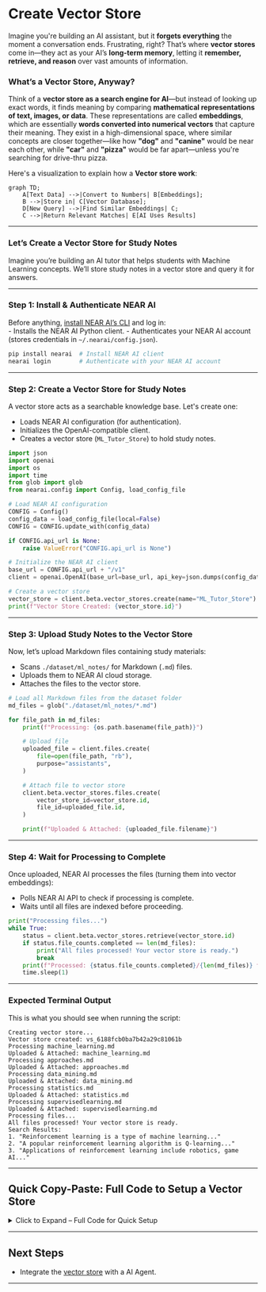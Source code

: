#  Create Vector Store 

Imagine you're building an AI assistant, but it **forgets everything** the moment a conversation ends. Frustrating, right? That’s where **vector stores** come in—they act as your AI’s **long-term memory**, letting it **remember, retrieve, and reason** over vast amounts of information.

### What’s a Vector Store, Anyway?

Think of a **vector store as a search engine for AI**—but instead of looking up exact words, it finds meaning by comparing **mathematical representations of text, images, or data**. These representations are called **embeddings**, which are essentially **words converted into numerical vectors** that capture their meaning. They exist in a high-dimensional space, where similar concepts are closer together—like how **"dog"** and **"canine"** would be near each other, while **"car"** and **"pizza"** would be far apart—unless you're searching for drive-thru pizza.


Here's a visualization to explain how a **Vector store work**:

```mermaid
graph TD;
    A[Text Data] -->|Convert to Numbers| B[Embeddings];
    B -->|Store in| C[Vector Database];
    D[New Query] -->|Find Similar Embeddings| C;
    C -->|Return Relevant Matches| E[AI Uses Results]
```

---

### Let’s Create a Vector Store for Study Notes
Imagine you’re building an AI tutor that helps students with Machine Learning concepts. 
We’ll store study notes in a vector store and query it for answers.

---

### Step 1: Install & Authenticate NEAR AI
Before anything, [install NEAR AI’s CLI](../../cli.md) and log in:\
    - Installs the NEAR AI Python client.
    - Authenticates your NEAR AI account (stores credentials in `~/.nearai/config.json`).  

```bash
pip install nearai  # Install NEAR AI client
nearai login        # Authenticate with your NEAR AI account
```

---

### Step 2: Create a Vector Store for Study Notes
A vector store acts as a searchable knowledge base. Let's create one:

- Loads NEAR AI configuration (for authentication).
- Initializes the OpenAI-compatible client.
- Creates a vector store (`ML_Tutor_Store`) to hold study notes.


```python
import json
import openai
import os
import time
from glob import glob
from nearai.config import Config, load_config_file

# Load NEAR AI configuration
CONFIG = Config()
config_data = load_config_file(local=False)
CONFIG = CONFIG.update_with(config_data)

if CONFIG.api_url is None:
    raise ValueError("CONFIG.api_url is None")

# Initialize the NEAR AI client
base_url = CONFIG.api_url + "/v1"
client = openai.OpenAI(base_url=base_url, api_key=json.dumps(config_data["auth"]["signature"]))

# Create a vector store
vector_store = client.beta.vector_stores.create(name="ML_Tutor_Store")
print(f"Vector Store Created: {vector_store.id}")
```

---

### Step 3: Upload Study Notes to the Vector Store
Now, let’s upload Markdown files containing study materials:

- Scans `./dataset/ml_notes/` for Markdown (`.md`) files.
- Uploads them to NEAR AI cloud storage.
- Attaches the files to the vector store.


```python
# Load all Markdown files from the dataset folder
md_files = glob("./dataset/ml_notes/*.md")

for file_path in md_files:
    print(f"Processing: {os.path.basename(file_path)}")

    # Upload file
    uploaded_file = client.files.create(
        file=open(file_path, "rb"),
        purpose="assistants",
    )

    # Attach file to vector store
    client.beta.vector_stores.files.create(
        vector_store_id=vector_store.id,
        file_id=uploaded_file.id,
    )

    print(f"Uploaded & Attached: {uploaded_file.filename}")
```


---

### Step 4: Wait for Processing to Complete
Once uploaded, NEAR AI processes the files (turning them into vector embeddings):

- Polls NEAR AI API to check if processing is complete.
- Waits until all files are indexed before proceeding.

```python
print("Processing files...")
while True:
    status = client.beta.vector_stores.retrieve(vector_store.id)
    if status.file_counts.completed == len(md_files):
        print("All files processed! Your vector store is ready.")
        break
    print(f"Processed: {status.file_counts.completed}/{len(md_files)} files...")
    time.sleep(1)
```

---

### Expected Terminal Output
This is what you should see when running the script:

```
Creating vector store...
Vector store created: vs_6188fcb0ba7b42a29c81061b
Processing machine_learning.md
Uploaded & Attached: machine_learning.md
Processing approaches.md
Uploaded & Attached: approaches.md
Processing data_mining.md
Uploaded & Attached: data_mining.md
Processing statistics.md
Uploaded & Attached: statistics.md
Processing supervisedlearning.md
Uploaded & Attached: supervisedlearning.md
Processing files...
All files processed! Your vector store is ready.
Search Results:
1. "Reinforcement learning is a type of machine learning..."
2. "A popular reinforcement learning algorithm is Q-learning..."
3. "Applications of reinforcement learning include robotics, game AI..."
```

---

## Quick Copy-Paste: Full Code to Setup a Vector Store
<details>
<summary>Click to Expand – Full Code for Quick Setup</summary>

```python
import json
import openai
import os
import time
from glob import glob
from nearai.config import Config, load_config_file

# Load NEAR AI configuration
CONFIG = Config()
config_data = load_config_file(local=False)
CONFIG = CONFIG.update_with(config_data)

if CONFIG.api_url is None:
    raise ValueError("CONFIG.api_url is None")

# Initialize the NEAR AI client
base_url = CONFIG.api_url + "/v1"
client = openai.OpenAI(base_url=base_url, api_key=json.dumps(config_data["auth"]))

# Create a vector store
vector_store = client.beta.vector_stores.create(name="ML_Tutor_Store")
print(f"Vector Store Created: {vector_store.id}")

# Upload Markdown files
md_files = glob("./dataset/ml_notes/*.md")

for file_path in md_files:
    print(f"Processing: {os.path.basename(file_path)}")
    
    uploaded_file = client.files.create(
        file=open(file_path, "rb"),
        purpose="assistants",
    )

    client.beta.vector_stores.files.create(
        vector_store_id=vector_store.id,
        file_id=uploaded_file.id,
    )

    print(f"Uploaded & Attached: {uploaded_file.filename}")

# Wait for processing
print("Processing files...")
while True:
    status = client.beta.vector_stores.retrieve(vector_store.id)
    if status.file_counts.completed == len(md_files):
        print("All files processed! Your vector store is ready.")
        break
    time.sleep(1)
```

</details>

---

## Next Steps
- Integrate the [vector store](/docs/vector-stores.md) with a AI Agent.

---

